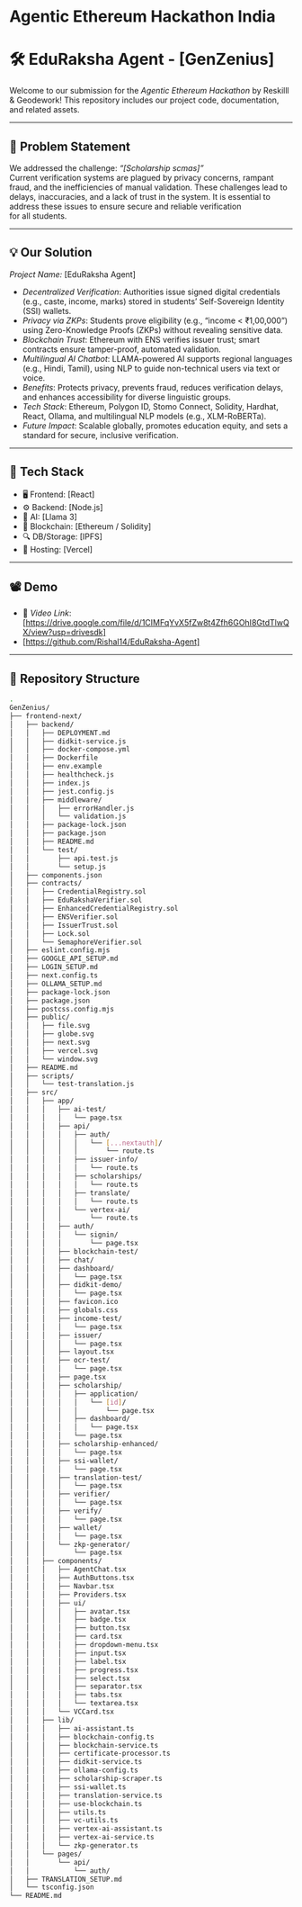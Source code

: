 # Agentic Ethereum Hackathon India

# 🛠 EduRaksha Agent - [GenZenius]

Welcome to our submission for the *Agentic Ethereum Hackathon* by Reskilll & Geodework! This repository includes our project code, documentation, and related assets.

---

## 📌 Problem Statement

We addressed the challenge: *“[Scholarship scmas]”*  
Current verification systems are plagued by privacy concerns, rampant fraud, and the inefficiencies of manual validation. These challenges lead to delays, inaccuracies, and a lack of trust in the system. It is essential to address these issues to ensure secure and reliable verification for all students.

---

## 💡 Our Solution

*Project Name:* [EduRaksha Agent]  
- *Decentralized Verification*: Authorities issue signed digital credentials (e.g., caste, income, marks) stored in students’ Self-Sovereign Identity (SSI) wallets.
- *Privacy via ZKPs*: Students prove eligibility (e.g., “income < ₹1,00,000”) using Zero-Knowledge Proofs (ZKPs) without revealing sensitive data.
- *Blockchain Trust*: Ethereum with ENS verifies issuer trust; smart contracts ensure tamper-proof, automated validation.
- *Multilingual AI Chatbot*: LLAMA-powered AI supports regional languages (e.g., Hindi, Tamil), using NLP to guide non-technical users via text or voice.
- *Benefits*: Protects privacy, prevents fraud, reduces verification delays, and enhances accessibility for diverse linguistic groups.
- *Tech Stack*: Ethereum, Polygon ID, Stomo Connect, Solidity, Hardhat, React, Ollama, and multilingual NLP models (e.g., XLM-RoBERTa).
- *Future Impact*: Scalable globally, promotes education equity, and sets a standard for secure, inclusive verification.

---

## 🧱 Tech Stack

- 🖥 Frontend: [React]
- ⚙ Backend: [Node.js]
- 🧠 AI: [Llama 3]
- 🔗 Blockchain: [Ethereum / Solidity]
- 🔍 DB/Storage: [IPFS]
- 🚀 Hosting: [Vercel]

---

## 📽 Demo

- 🎥 *Video Link*: [https://drive.google.com/file/d/1CIMFqYvX5fZw8t4Zfh6GOhI8GtdTlwQX/view?usp=drivesdk]
- [https://github.com/Rishal14/EduRaksha-Agent]


---

## 📂 Repository Structure

```bash
.
GenZenius/
├── frontend-next/
│   ├── backend/
│   │   ├── DEPLOYMENT.md
│   │   ├── didkit-service.js
│   │   ├── docker-compose.yml
│   │   ├── Dockerfile
│   │   ├── env.example
│   │   ├── healthcheck.js
│   │   ├── index.js
│   │   ├── jest.config.js
│   │   ├── middleware/
│   │   │   ├── errorHandler.js
│   │   │   └── validation.js
│   │   ├── package-lock.json
│   │   ├── package.json
│   │   ├── README.md
│   │   └── test/
│   │       ├── api.test.js
│   │       └── setup.js
│   ├── components.json
│   ├── contracts/
│   │   ├── CredentialRegistry.sol
│   │   ├── EduRakshaVerifier.sol
│   │   ├── EnhancedCredentialRegistry.sol
│   │   ├── ENSVerifier.sol
│   │   ├── IssuerTrust.sol
│   │   ├── Lock.sol
│   │   └── SemaphoreVerifier.sol
│   ├── eslint.config.mjs
│   ├── GOOGLE_API_SETUP.md
│   ├── LOGIN_SETUP.md
│   ├── next.config.ts
│   ├── OLLAMA_SETUP.md
│   ├── package-lock.json
│   ├── package.json
│   ├── postcss.config.mjs
│   ├── public/
│   │   ├── file.svg
│   │   ├── globe.svg
│   │   ├── next.svg
│   │   ├── vercel.svg
│   │   └── window.svg
│   ├── README.md
│   ├── scripts/
│   │   └── test-translation.js
│   ├── src/
│   │   ├── app/
│   │   │   ├── ai-test/
│   │   │   │   └── page.tsx
│   │   │   ├── api/
│   │   │   │   ├── auth/
│   │   │   │   │   └── [...nextauth]/
│   │   │   │   │       └── route.ts
│   │   │   │   ├── issuer-info/
│   │   │   │   │   └── route.ts
│   │   │   │   ├── scholarships/
│   │   │   │   │   └── route.ts
│   │   │   │   ├── translate/
│   │   │   │   │   └── route.ts
│   │   │   │   └── vertex-ai/
│   │   │   │       └── route.ts
│   │   │   ├── auth/
│   │   │   │   └── signin/
│   │   │   │       └── page.tsx
│   │   │   ├── blockchain-test/
│   │   │   ├── chat/
│   │   │   ├── dashboard/
│   │   │   │   └── page.tsx
│   │   │   ├── didkit-demo/
│   │   │   │   └── page.tsx
│   │   │   ├── favicon.ico
│   │   │   ├── globals.css
│   │   │   ├── income-test/
│   │   │   │   └── page.tsx
│   │   │   ├── issuer/
│   │   │   │   └── page.tsx
│   │   │   ├── layout.tsx
│   │   │   ├── ocr-test/
│   │   │   │   └── page.tsx
│   │   │   ├── page.tsx
│   │   │   ├── scholarship/
│   │   │   │   ├── application/
│   │   │   │   │   └── [id]/
│   │   │   │   │       └── page.tsx
│   │   │   │   ├── dashboard/
│   │   │   │   │   └── page.tsx
│   │   │   │   └── page.tsx
│   │   │   ├── scholarship-enhanced/
│   │   │   │   └── page.tsx
│   │   │   ├── ssi-wallet/
│   │   │   │   └── page.tsx
│   │   │   ├── translation-test/
│   │   │   │   └── page.tsx
│   │   │   ├── verifier/
│   │   │   │   └── page.tsx
│   │   │   ├── verify/
│   │   │   │   └── page.tsx
│   │   │   ├── wallet/
│   │   │   │   └── page.tsx
│   │   │   └── zkp-generator/
│   │   │       └── page.tsx
│   │   ├── components/
│   │   │   ├── AgentChat.tsx
│   │   │   ├── AuthButtons.tsx
│   │   │   ├── Navbar.tsx
│   │   │   ├── Providers.tsx
│   │   │   ├── ui/
│   │   │   │   ├── avatar.tsx
│   │   │   │   ├── badge.tsx
│   │   │   │   ├── button.tsx
│   │   │   │   ├── card.tsx
│   │   │   │   ├── dropdown-menu.tsx
│   │   │   │   ├── input.tsx
│   │   │   │   ├── label.tsx
│   │   │   │   ├── progress.tsx
│   │   │   │   ├── select.tsx
│   │   │   │   ├── separator.tsx
│   │   │   │   ├── tabs.tsx
│   │   │   │   └── textarea.tsx
│   │   │   └── VCCard.tsx
│   │   ├── lib/
│   │   │   ├── ai-assistant.ts
│   │   │   ├── blockchain-config.ts
│   │   │   ├── blockchain-service.ts
│   │   │   ├── certificate-processor.ts
│   │   │   ├── didkit-service.ts
│   │   │   ├── ollama-config.ts
│   │   │   ├── scholarship-scraper.ts
│   │   │   ├── ssi-wallet.ts
│   │   │   ├── translation-service.ts
│   │   │   ├── use-blockchain.ts
│   │   │   ├── utils.ts
│   │   │   ├── vc-utils.ts
│   │   │   ├── vertex-ai-assistant.ts
│   │   │   ├── vertex-ai-service.ts
│   │   │   └── zkp-generator.ts
│   │   └── pages/
│   │       └── api/
│   │           └── auth/
│   ├── TRANSLATION_SETUP.md
│   └── tsconfig.json
└── README.md



